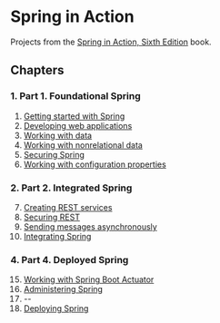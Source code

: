 # Spring in Action
Projects from the [Spring in Action, Sixth Edition](https://www.manning.com/books/spring-in-action-sixth-edition) book.

## Chapters
### 1. Part 1. Foundational Spring
1. [Getting started with Spring](./chapter01)
2. [Developing web applications](./chapter02)
3. [Working with data](./chapter03)
4. [Working with nonrelational data](./chapter04)
5. [Securing Spring](./chapter05)
6. [Working with configuration properties](./chapter06)

### 2. Part 2. Integrated Spring
7. [Creating REST services](./chapter07)
8. [Securing REST](./chapter08)
9. [Sending messages asynchronously](./chapter09)
10. [Integrating Spring](./chapter10)

### 4. Part 4. Deployed Spring
15. [Working with Spring Boot Actuator](./chapter15)
16. [Administering Spring](./chapter16)
17. --
18. [Deploying Spring](./chapter18)
